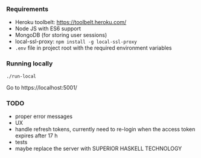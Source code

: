 ### Requirements

- Heroku toolbelt: https://toolbelt.heroku.com/
- Node JS with ES6 support
- MongoDB (for storing user sessions)
- local-ssl-proxy: `npm install -g local-ssl-proxy`  
- `.env` file in project root with the required environment variables

### Running locally

`./run-local`

Go to https://localhost:5001/

### TODO  

- proper error messages
- UX
- handle refresh tokens, currently need to re-login when the access token expires after 17 h
- tests
- maybe replace the server with SUPERIOR HASKELL TECHNOLOGY
